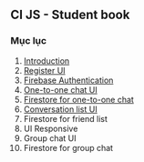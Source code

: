 ## CI JS - Student book
### Mục lục
1. [Introduction](/introduction/introduction.md)
2. [Register UI](/login-register-ui/login-register-ui.md)
3. [Firebase Authentication](/firebase-authentication/firebase-authentication.md)
4. [One-to-one chat UI](/one-to-one-chat-ui/one-to-one-chat-ui.md)
5. [Firestore for one-to-one chat](/firestore-for-1v1-chat/firestore-for-1v1-chat.md)
6. [Conversation list UI](/conversation-list-ui/conversation-list-ui.md)
7. Firestore for friend list
8. UI Responsive
9. Group chat UI
10. Firestore for group chat